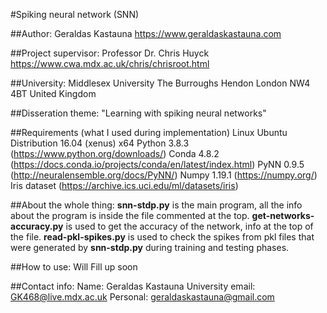 #Spiking neural network (SNN)

##Author:
Geraldas Kastauna
https://www.geraldaskastauna.com

##Project supervisor:
Professor Dr. Chris Huyck 
https://www.cwa.mdx.ac.uk/chris/chrisroot.html

##University:
Middlesex University
The Burroughs
Hendon
London NW4 4BT 
United Kingdom

##Disseration theme:
"Learning with spiking neural networks"

##Requirements (what I used during implementation)
Linux Ubuntu Distribution 16.04 (xenus) x64
Python 3.8.3 (https://www.python.org/downloads/)
Conda 4.8.2 (https://docs.conda.io/projects/conda/en/latest/index.html)
PyNN 0.9.5 (http://neuralensemble.org/docs/PyNN/)
Numpy 1.19.1 (https://numpy.org/)
Iris dataset (https://archive.ics.uci.edu/ml/datasets/iris)

##About the whole thing:
**snn-stdp.py** is the main program, all the info about the program is inside the file commented at the top.
**get-networks-accuracy.py** is used to get the accuracy of the network, info at the top of the file.
**read-pkl-spikes.py** is used to check the spikes from pkl files that were generated by **snn-stdp.py** 
during training and testing phases.

##How to use:
Will Fill up soon

##Contact info:
Name: Geraldas Kastauna
University email: GK468@live.mdx.ac.uk
Personal: geraldaskastauna@gmail.com
